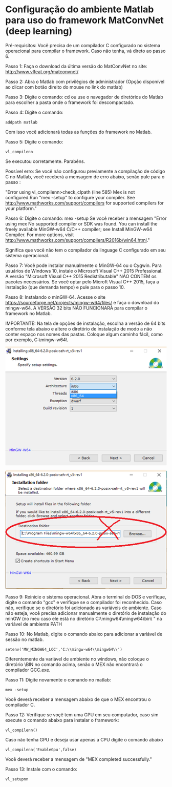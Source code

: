 # Configuração do ambiente Matlab para uso do framework MatConvNet (deep learning)

Pré-requisitos: Você precisa de um compilador C configurado no sistema operacional para compilar o framework. Caso não tenha, vá direto ao passo 6.

Passo 1: Faça o download da última versão do MatConvNet no site: http://www.vlfeat.org/matconvnet/

Passo 2: Abra o Matlab com privilégios de administrador (Opção disponível ao clicar com botão direito do mouse no link do matlab)

Passo 3: Digite o comando: cd <diretoriodapastaMatConvNet> ou use o navegador de diretórios do Matlab para escolher a pasta onde o framework foi descompactado.

Passo 4: Digite o comando: 

	addpath matlab

Com isso você adicionará todas as funções do framework no Matlab. 

Passo 5: Digite o comando: 

	vl_compilenn 

Se executou corretamente. Parabéns. 

Possível erro: Se você não configurou previamente a compilação de código C no Matlab, você receberá a mensagem de erro abaixo, senão pule para o passo :

"Error using vl_compilenn>check_clpath (line 585)
Mex is not configured.Run "mex -setup" to configure your compiler. See http://www.mathworks.com/support/compilers for supported compilers for your platform."

Passo 6: Digite o comando: mex -setup
Se você receber a mensagem
"Error using mex
No supported compiler or SDK was found. You can install the freely available MinGW-w64 C/C++ compiler; see Install MinGW-w64 Compiler. For more options, visit http://www.mathworks.com/support/compilers/R2016b/win64.html." 

Significa que você não tem o compilador da linguage C configurado em seu sistema operacional.

Passo 7: Você pode instalar manualmente o MinGW-64 ou o Cygwin. Para usuários de Windows 10, instale o Microsoft Visual C++ 2015 Professional. A versão "Microsoft Visual C++ 2015 Redistributable" NÃO CONTÉM os pacotes necessários. Se você optar pelo Microft Visual C++ 2015, faça a instalação (que demanda tempo) e pule para o passo 10.

Passo 8: Instalando o minGW-64. Acesse o site https://sourceforge.net/projects/mingw-w64/files/ e faça o download do mingw-w64. A VERSÃO 32 bits NÃO FUNCIONARÁ para compilar o framework no Matlab. 

IMPORTANTE: Na tela de opções de instalação, escolha a versão de 64 bits conforme tela abaixo e altere o diretório de instalação de modo a não conter espaço nos nomes das pastas. Coloque algum caminho fácil, como por exemplo, C:\mingw-w64\ 

![Alterando a versão para 64 bits](instalacaomingw.png)

![Alterando o diretório de instalação](instalacaomingw2.png)
 
Passo 9: Reinicie o sistema operacional. Abra o terminal do DOS e verifique, digite o comando "gcc" e verifique se o compilador foi reconhecido. Caso não, verifique se o diretório foi adicionado as variáveis de ambiente.
Caso não esteja, você precisa adicionar manualmente o diretório de instalação do minGW (no meu caso ele está no diretório C:\mingw64\mingw64\bin\ " na variável de ambiente PATH

Passo 10: No Matlab, digite o comando abaixo para adicionar a variável de sessão no matlab.

    setenv('MW_MINGW64_LOC','C:\\mingw-w64\\mingw64\\')

Diferentemente da variável de ambiente no windows, não coloque o diretório \BIN no comando acima, senão o MEX não encontrará o compilador GCC.exe.

Passo 11: Digite novamente o comando no matlab: 
	
	mex -setup
	
Você deverá receber a mensagem abaixo de que o MEX encontrou o compilador C.

Passo 12: Verifique se voçê tem uma GPU em seu computador, caso sim execute o comando abaixo para instalar o framework:
	
	vl_compilenn()
	
Caso não tenha GPU e deseja usar apenas a CPU digite o comando abaixo
	
	vl_compilenn('EnableGpu',false)

Você deverá receber a mensagem de "MEX completed successfully."

Passo 13: Instale com o comando:

	vl_setupnn
